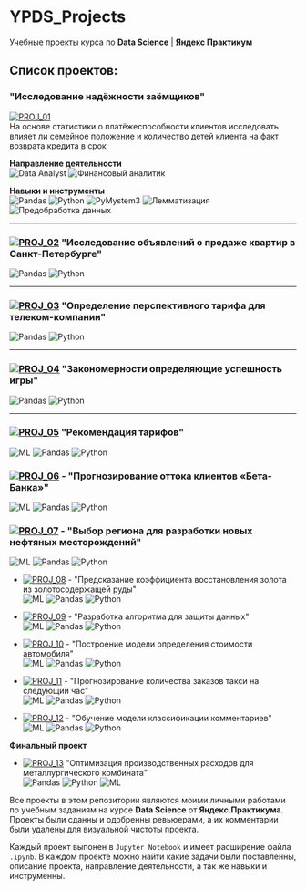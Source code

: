 # YPDS_Projects

Учебные проекты курса по **Data Science** | **Яндекс Практикум**

## Список проектов:

### "Исследование надёжности заёмщиков"  
[![PROJ_01](https://img.shields.io/badge/PROJ-01-success)](https://github.com/imeleges/YPDS_Projects/tree/main/PROJ_01)  
На основе статистики о платёжеспособности клиентов исследовать влияет ли семейное положение и количество детей клиента на факт возврата кредита в срок  

**Направление деятельности**  
![Data Analyst](https://img.shields.io/static/v1?label=&message=Data%20Analyst&color=blue)
![Финансовый аналитик](https://img.shields.io/static/v1?label=&message=Финансовый%20аналитик&color=blue)

**Навыки и инструменты**  
![Pandas](https://img.shields.io/static/v1?label=&message=Pandas&color=blue)
![Python](https://img.shields.io/static/v1?label=&message=Python&color=blue)
![PyMystem3](https://img.shields.io/static/v1?label=&message=PyMystem3&color=blue)
![Лемматизация](https://img.shields.io/static/v1?label=&message=Лемматизация&color=blue)
![Предобработка данных](https://img.shields.io/static/v1?label=&message=Предобработка%20данных&color=blue)

***

### [![PROJ_02](https://img.shields.io/badge/PROJ-02-success)](https://github.com/imeleges/YPDS_Projects/tree/main/PROJ_02) "Исследование объявлений о продаже квартир в Санкт-Петербурге"
![Pandas](https://img.shields.io/static/v1?label=&message=pandas&color=blue)
![Python](https://img.shields.io/static/v1?label=&message=python&color=blue)
***

### [![PROJ_03](https://img.shields.io/badge/PROJ-03-success)](https://github.com/imeleges/YPDS_Projects/tree/main/PROJ_03) "Определение перспективного тарифа для телеком-компании"
![Pandas](https://img.shields.io/static/v1?label=&message=pandas&color=blue)
![Python](https://img.shields.io/static/v1?label=&message=python&color=blue)
***

### [![PROJ_04](https://img.shields.io/badge/PROJ-04-success)](https://github.com/imeleges/YPDS_Projects/tree/main/PROJ_04) "Закономерности определяющие успешность игры"
![Pandas](https://img.shields.io/static/v1?label=&message=pandas&color=blue)
![Python](https://img.shields.io/static/v1?label=&message=python&color=blue)
***


### [![PROJ_05](https://img.shields.io/badge/PROJ-05-success)](https://github.com/imeleges/YPDS_Projects/tree/main/PROJ_05) "Рекомендация тарифов"  
  ![ML](https://img.shields.io/static/v1?label=&message=ML&color=blue)
  ![Pandas](https://img.shields.io/static/v1?label=&message=pandas&color=blue)
  ![Python](https://img.shields.io/static/v1?label=&message=python&color=blue)


### [![PROJ_06](https://img.shields.io/badge/PROJ-06-success)](https://github.com/imeleges/YPDS_Projects/tree/main/PROJ_06) - "Прогнозирование оттока клиентов «Бета-Банка»"  
  ![ML](https://img.shields.io/static/v1?label=&message=ML&color=blue)
  ![Pandas](https://img.shields.io/static/v1?label=&message=pandas&color=blue)
  ![Python](https://img.shields.io/static/v1?label=&message=python&color=blue)

  
### [![PROJ_07](https://img.shields.io/badge/PROJ-07-success)](https://github.com/imeleges/YPDS_Projects/tree/main/PROJ_07) - "Выбор региона для разработки новых нефтяных месторождений"  
  ![ML](https://img.shields.io/static/v1?label=&message=ML&color=blue)
  ![Pandas](https://img.shields.io/static/v1?label=&message=pandas&color=blue)
  ![Python](https://img.shields.io/static/v1?label=&message=python&color=blue)

  
- [![PROJ_08](https://img.shields.io/badge/PROJ-08-success)](https://github.com/imeleges/YPDS_Projects/tree/main/PROJ_08) - "Предсказание коэффициента восстановления золота из золотосодержащей руды"  
  ![ML](https://img.shields.io/static/v1?label=&message=ML&color=blue)
  ![Pandas](https://img.shields.io/static/v1?label=&message=pandas&color=blue)
  ![Python](https://img.shields.io/static/v1?label=&message=python&color=blue)

  
- [![PROJ_09](https://img.shields.io/badge/PROJ-09-success)](https://github.com/imeleges/YPDS_Projects/tree/main/PROJ_09) - "Разработка алгоритма для защиты данных"  
  ![ML](https://img.shields.io/static/v1?label=&message=ML&color=blue)
  ![Pandas](https://img.shields.io/static/v1?label=&message=pandas&color=blue)
  ![Python](https://img.shields.io/static/v1?label=&message=python&color=blue)

  
- [![PROJ_10](https://img.shields.io/badge/PROJ-10-success)](https://github.com/imeleges/YPDS_Projects/tree/main/PROJ_10) - "Построение модели определения стоимости автомобиля"  
  ![ML](https://img.shields.io/static/v1?label=&message=ML&color=blue)
  ![Pandas](https://img.shields.io/static/v1?label=&message=pandas&color=blue)
  ![Python](https://img.shields.io/static/v1?label=&message=python&color=blue)

  
- [![PROJ_11](https://img.shields.io/badge/PROJ-11-success)](https://github.com/imeleges/YPDS_Projects/tree/main/PROJ_11) - "Прогнозирование количества заказов такси на следующий час"  
  ![ML](https://img.shields.io/static/v1?label=&message=ML&color=blue)
  ![Pandas](https://img.shields.io/static/v1?label=&message=pandas&color=blue)
  ![Python](https://img.shields.io/static/v1?label=&message=python&color=blue)

  
- [![PROJ_12](https://img.shields.io/badge/PROJ-12-success)](https://github.com/imeleges/YPDS_Projects/tree/main/PROJ_12) - "Обучение модели классификации комментариев"  
  ![ML](https://img.shields.io/static/v1?label=&message=ML&color=blue)
  ![Pandas](https://img.shields.io/static/v1?label=&message=pandas&color=blue)
  ![Python](https://img.shields.io/static/v1?label=&message=python&color=blue)

  

**Финальный проект**  
- [![PROJ_13](https://img.shields.io/badge/PROJ-13-success)](https://github.com/imeleges/YPDS_Projects/tree/main/PROJ_13) "Оптимизация производственных расходов для металлургического комбината"  
![Pandas](https://img.shields.io/static/v1?label=&message=pandas&color=blue)
![Python](https://img.shields.io/static/v1?label=&message=python&color=blue)
![ML](https://img.shields.io/static/v1?label=&message=ML&color=blue)

Все проекты в этом репозитории являются моими личными работами по учебным заданиям на курсе **Data Science** от **Яндекс.Практикума**.
Проекты были сданны и одобренны ревьюерами, а их комментарии были удалены для визуальной чистоты проекта.  

Каждый проект выпонен в `Jupyter Notebook` и  имеет расширение файла `.ipynb`. В каждом проекте можно найти какие задачи были поставленны, описание проекта, направление деятельности, а так же навыки и инструменны.
